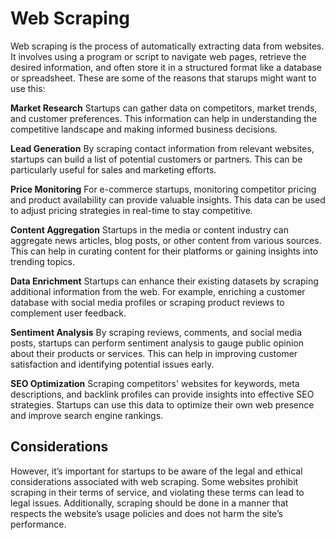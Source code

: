 # Web Scraping

Web scraping is the process of automatically extracting data from websites. It involves using a program or script to navigate web pages, retrieve the desired information, and often store it in a structured format like a database or spreadsheet. These are some of the reasons that starups might want to use this:

**Market Research**
Startups can gather data on competitors, market trends, and customer preferences. This information can help in understanding the competitive landscape and making informed business decisions.

**Lead Generation**
By scraping contact information from relevant websites, startups can build a list of potential customers or partners. This can be particularly useful for sales and marketing efforts.

**Price Monitoring**
For e-commerce startups, monitoring competitor pricing and product availability can provide valuable insights. This data can be used to adjust pricing strategies in real-time to stay competitive.

**Content Aggregation**
Startups in the media or content industry can aggregate news articles, blog posts, or other content from various sources. This can help in curating content for their platforms or gaining insights into trending topics.

**Data Enrichment**
Startups can enhance their existing datasets by scraping additional information from the web. For example, enriching a customer database with social media profiles or scraping product reviews to complement user feedback.

**Sentiment Analysis**
By scraping reviews, comments, and social media posts, startups can perform sentiment analysis to gauge public opinion about their products or services. This can help in improving customer satisfaction and identifying potential issues early.

**SEO Optimization**
Scraping competitors' websites for keywords, meta descriptions, and backlink profiles can provide insights into effective SEO strategies. Startups can use this data to optimize their own web presence and improve search engine rankings.

## Considerations
However, it’s important for startups to be aware of the legal and ethical considerations associated with web scraping. Some websites prohibit scraping in their terms of service, and violating these terms can lead to legal issues. Additionally, scraping should be done in a manner that respects the website’s usage policies and does not harm the site’s performance.

